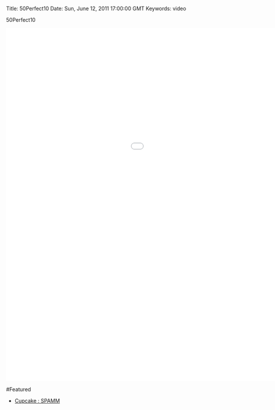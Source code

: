 Title: 50Perfect10
Date: Sun, June 12, 2011 17:00:00 GMT
Keywords: video

50Perfect10

<iframe src="//player.vimeo.com/video/25001966?byline=0&amp;portrait=0&amp;color=ffffff" width="1280" height="960" frameborder="0" webkitAllowFullScreen mozallowfullscreen allowFullScreen></iframe>

#Featured

- [Cupcake : SPAMM](/work/cupcake-spamm)
